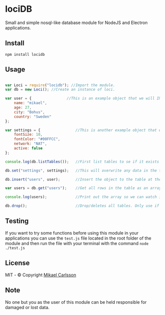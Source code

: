 # lociDB
Small and simple nosql-like database module 
for NodeJS and Electron applications.

## Install
`npm install locidb`

## Usage

```javascript

var Loci = require("locidb"); //Import the module.
var db = new Loci(); //Create an instance of loci.

var user = {                //This is an example object that we will INSERT into a table.
    name: "mikael",
    age: 27,
    city: "Bohus",
    country: "Sweden"
};

var settings = {                //This is another example object that we will SET into a table.
    fontSize: 10,
    fontColor: "#00FFCC",
    network: "NAT",
    active: false
};

console.log(db.listTables());   //First list tables to se if it exists any already.

db.set("settings", settings);   //This will overwrite any data in the table and insert the value instead.

db.insert("users", user);       //Insert the object to the table at the end.

var users = db.get("users");    //Get all rows in the table as an array of objects

console.log(users);             //Print out the array so we can watch it.

db.drop();                      //Drop/deletes all tables. Only use if you know what you doing.
```

## Testing
If you want to try some functions before using this module 
in your applications you can use the `test.js` file located in the
root folder of the module and then run the file with your terminal with the command
`node ./test.js`

## License
MIT - © Copyright [Mikael Carlsson](http://mikaelcarlsson.info)

## Note
No one but you as the user of this module can be held responsible for damaged or lost data.
